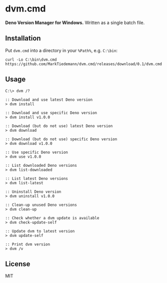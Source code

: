 # dvm.cmd

**Deno Version Manager for Windows.** Written as a single batch file.

## Installation

Put `dvm.cmd` into a directory in your `%Path%`, e.g. `C:\bin`:

```batch
curl -Lo C:\bin\dvm.cmd https://github.com/MarkTiedemann/dvm.cmd/releases/download/0.1/dvm.cmd
```

## Usage

```batch
C:\> dvm /?

:: Download and use latest Deno version
> dvm install
 
:: Download and use specific Deno version
> dvm install v1.0.0

:: Download (but do not use) latest Deno version
> dvm download

:: Download (but do not use) specific Deno version
> dvm download v1.0.0

:: Use specific Deno version
> dvm use v1.0.0

:: List downloaded Deno versions
> dvm list-downloaded

:: List latest Deno versions
> dvm list-latest

:: Uninstall Deno version
> dvm uninstall v1.0.0

:: Clean-up unused Deno versions
> dvm clean-up

:: Check whether a dvm update is available
> dvm check-update-self

:: Update dvm to latest version
> dvm update-self

:: Print dvm version
> dvm /v
```

## License

MIT
